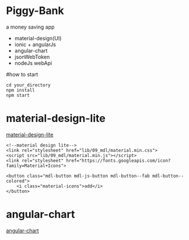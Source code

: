 # Piggy-Bank
a money saving app

- material-design(UI)
- ionic + angularJs
- angular-chart
- jsonWebToken
- nodeJs webApi

#how to start

```
cd your_directory
npm install
npm start

```


# material-design-lite
[material-design-lite](http://www.getmdl.io/components/index.html#badges-section)

```
<!--material design lite-->
<link rel="stylesheet" href="lib/09_mdl/material.min.css">
<script src="lib/09_mdl/material.min.js"></script>
<link rel="stylesheet" href="https://fonts.googleapis.com/icon?family=Material+Icons">

```

```
<button class="mdl-button mdl-js-button mdl-button--fab mdl-button--colored">
    <i class="material-icons">add</i>
</button>

```

# angular-chart

[angular-chart](http://jtblin.github.io/angular-chart.js)
